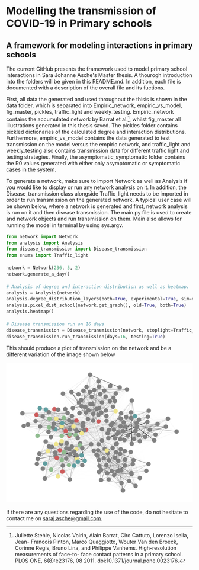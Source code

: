 # Modelling the transmission of COVID-19 in Primary schools

## A framework for modeling interactions in primary schools

The current GitHub presents the framework used to model primary school interactions in Sara Johanne Asche's Master thesis. A thourogh introduction into the folders will be given in this README.md. In addition, each file is documented with a description of the overall file and its fuctions.

First, all data the generated and used throughout the thisis is shown in the data folder, which is separated into Empiric_network, empiric_vs_model, fig_master, pickles, traffic_light and weekly_testing. Empiric_network contains the accumulated network by Barrat et al.[^1], whilst fig_master all illustrations generated in this thesis saved. The pickles folder contains pickled dictionaries of the calculated degree and interaction distributions. Furthermore, empiric_vs_model contains the data generated to test transmission on the model versus the empiric network, and traffic_light and weekly_testing also contains transmission data for different traffic light and testing strategies. Finally, the asymptomatic_symptomatic folder contains the R0 values generated with either only asymptomatic or symptomatic cases in the system.

To generate a network, make sure to import Network as well as Analysis if you would like to display or run any network analysis on it. In addition, the Disease_transmission class alongside Traffic_light needs to be imported in order to run transmission on the generated network. A typical user case will be shown below, where a network is generated and first, network analysis is run on it and then disease transmission. The main.py file is used to create and network objects and run transmission on them. Main also allows for running the model in terminal by using sys.argv.

```python
from network import Network
from analysis import Analysis
from disease_transmission import Disease_transmission
from enums import Traffic_light

network = Network(236, 5, 2)
network.generate_a_day()

# Analysis of degree and interaction distribution as well as heatmap.
analysis = Analysis(network)
analysis.degree_distribution_layers(both=True, experimental=True, sim=network.get_graph())
analysis.pixel_dist_school(network.get_graph(), old=True, both=True)
analysis.heatmap()

# Disease transmission run on 16 days
disease_transmission = Disease_transmission(network, stoplight=Traffic_light.G)
disease_transmission.run_transmission(days=16, testing=True)

```

This should produce a plot of transmission on the network and be a different variation of the image shown below

![This is an image](https://github.com/SaraAsche/PrimarySchoolSimulation/blob/master/data/fig_master/transmission.png)

If there are any questions regarding the use of the code, do not hesitate to contact me on saraj.asche@gmail.com.

[^1]:
    Juliette Stehle, Nicolas Voirin, Alain Barrat, Ciro Cattuto, Lorenzo Isella, Jean-
Francois Pinton, Marco Quaggiotto, Wouter Van den Broeck, Corinne Regis,
Bruno Lina, and Philippe Vanhems. High-resolution measurements of face-to-
face contact patterns in a primary school. PLOS ONE, 6(8):e23176, 08 2011.
doi:10.1371/journal.pone.0023176.
